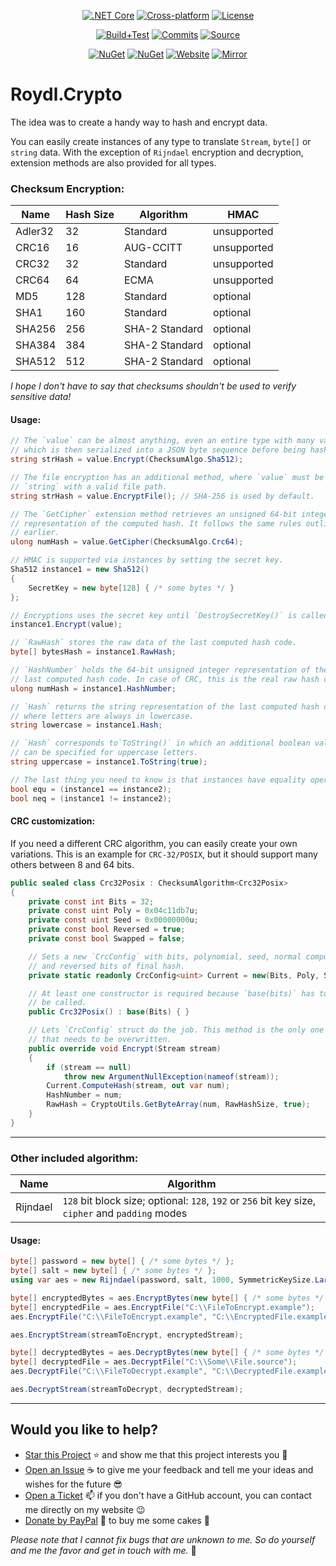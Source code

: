 <p align="center">
<a href="https://dotnet.microsoft.com/download/dotnet/5.0" rel="nofollow"><img src="https://img.shields.io/badge/core-v3.1%20or%20higher-lightgrey?style=for-the-badge&logo=dot-net&logoColor=white" title=".NET Core v3.1 LTS or higher" alt=".NET Core"></a>
<a href="https://github.com/Roydl/Crypto/actions"><img src="https://img.shields.io/badge/cross%E2%80%93platform-%e2%9c%94-blue?style=for-the-badge&logo=linux&logoColor=silver" title="Automatically tested with Windows 10 &amp; Ubuntu 20.04 LTS" alt="Cross-platform"></a>
<a href="https://github.com/Roydl/Crypto/blob/master/LICENSE.txt"><img src="https://img.shields.io/github/license/Roydl/Crypto?style=for-the-badge" title="Read the license terms" alt="License"></a>
</p>
<p align="center">
<a href="https://github.com/Roydl/Crypto/actions/workflows/dotnet.yml"><img src="https://img.shields.io/github/workflow/status/Roydl/Crypto/build%2Btest?style=for-the-badge&label=build%2Btest&logo=github&logoColor=silver" title="Check the last workflow results" alt="Build+Test"></a>
<a href="https://github.com/Roydl/Crypto/commits/master"><img src="https://img.shields.io/github/last-commit/Roydl/Crypto?style=for-the-badge&logo=github&logoColor=silver" title="Check the last commits" alt="Commits"></a>
<a href="https://github.com/Roydl/Crypto/archive/refs/heads/master.zip"><img src="https://img.shields.io/badge/download-source-important?style=for-the-badge&logo=github&logoColor=silver" title="Start downloading the &apos;master.zip&apos; file" alt="Source"></a>
</p>
<p align="center">
<a href="https://www.nuget.org/packages/Roydl.Crypto"><img src="https://img.shields.io/nuget/v/Roydl.Crypto?style=for-the-badge&logo=nuget&logoColor=silver&label=nuget" title="Check out the NuGet package page" alt="NuGet"></a>
<a href="https://www.nuget.org/packages/Roydl.Crypto"><img src="https://img.shields.io/nuget/dt/Roydl.Crypto?logo=nuget&logoColor=silver&style=for-the-badge" title="Check out the NuGet package page" alt="NuGet"></a>
<a href="https://www.si13n7.com"><img src="https://img.shields.io/website/https/www.si13n7.com?style=for-the-badge&down_color=critical&down_message=down&up_color=success&up_message=up&logo=data%3Aimage%2Fpng%3Bbase64%2CiVBORw0KGgoAAAANSUhEUgAAAA4AAAAOCAYAAAAfSC3RAAAAAXNSR0IArs4c6QAAAARnQU1BAACxjwv8YQUAAAAJcEhZcwAADsMAAA7DAcdvqGQAAAEwSURBVDhPxZJNSgNBEIXnCp5AcCO4CmaTRRaKBhdCFkGCCKLgz2Y2RiQgCiqZzmi3CG4COj0X8ApewSt4Ba%2FQ9leZGpyVG8GComtq3qv3qmeS%2Fw9nikHMd5sVn3bqLx7zom1NcW8z%2F6G9CjoPm722rPEv45EJ21vD0O30AvX12IWDvTRsrPXrnjPlUYO0u3McVpZXhch5cnguZ7vVDWfpjRAZgPqc%2BIMEgKQe9Pfr0xn%2FBqZJjAUNQKilp5cC1gHYYz8Usc3OQsTz9HZWK5BMJwFDwrbWbuIXhfhg%2FDpWuE2mK5lEgQtiz4baU14u3V09i5peiipy6qVAxFWtZiflJiq8AAiIZx1CnxpStGmEpEHDZf4r2pUd%2BMjYxomoxJofo4L%2FHqyR57OF6vEvIkm%2BAYRc%2BWd4P97CAAAAAElFTkSuQmCC" title="Visit the developer&apos;s website" alt="Website"></a>
<a href="https://www.si13n7.de"><img src="https://img.shields.io/website/https/www.si13n7.de?style=for-the-badge&down_color=critical&down_message=down&label=mirror&up_color=success&up_message=up&logo=data%3Aimage%2Fpng%3Bbase64%2CiVBORw0KGgoAAAANSUhEUgAAAA4AAAAOCAYAAAAfSC3RAAAAAXNSR0IArs4c6QAAAARnQU1BAACxjwv8YQUAAAAJcEhZcwAADsMAAA7DAcdvqGQAAAEwSURBVDhPxZJNSgNBEIXnCp5AcCO4CmaTRRaKBhdCFkGCCKLgz2Y2RiQgCiqZzmi3CG4COj0X8ApewSt4Ba%2FQ9leZGpyVG8GComtq3qv3qmeS%2Fw9nikHMd5sVn3bqLx7zom1NcW8z%2F6G9CjoPm722rPEv45EJ21vD0O30AvX12IWDvTRsrPXrnjPlUYO0u3McVpZXhch5cnguZ7vVDWfpjRAZgPqc%2BIMEgKQe9Pfr0xn%2FBqZJjAUNQKilp5cC1gHYYz8Usc3OQsTz9HZWK5BMJwFDwrbWbuIXhfhg%2FDpWuE2mK5lEgQtiz4baU14u3V09i5peiipy6qVAxFWtZiflJiq8AAiIZx1CnxpStGmEpEHDZf4r2pUd%2BMjYxomoxJofo4L%2FHqyR57OF6vEvIkm%2BAYRc%2BWd4P97CAAAAAElFTkSuQmCC" title="Visit the developer&apos;s mirror website" alt="Mirror"></a>
</p>


# Roydl.Crypto

The idea was to create a handy way to hash and encrypt data.

You can easily create instances of any type to translate `Stream`, `byte[]` or `string` data. With the exception of `Rijndael` encryption and decryption, extension methods are also provided for all types.


### Checksum Encryption:

| Name | Hash Size | Algorithm | HMAC |
| ---- | ---- | ---- | ---- |
| Adler32 | 32 | Standard | unsupported |
| CRC16 | 16 | AUG-CCITT | unsupported |
| CRC32 | 32 | Standard | unsupported |
| CRC64 | 64 | ECMA | unsupported |
| MD5 | 128 | Standard | optional |
| SHA1 | 160 | Standard | optional |
| SHA256 | 256 | SHA-2 Standard | optional |
| SHA384 | 384 | SHA-2 Standard | optional |
| SHA512 | 512 | SHA-2 Standard | optional |

_I hope I don't have to say that checksums shouldn't be used to verify sensitive data!_

#### Usage:
```cs
// The `value` can be almost anything, even an entire type with many values,
// which is then serialized into a JSON byte sequence before being hashed.
string strHash = value.Encrypt(ChecksumAlgo.Sha512);

// The file encryption has an additional method, where `value` must be a
// `string` with a valid file path.
string strHash = value.EncryptFile(); // SHA-256 is used by default.

// The `GetCipher` extension method retrieves an unsigned 64-bit integer
// representation of the computed hash. It follows the same rules outlined
// earlier.
ulong numHash = value.GetCipher(ChecksumAlgo.Crc64);

// HMAC is supported via instances by setting the secret key. 
Sha512 instance1 = new Sha512()
{
    SecretKey = new byte[128] { /* some bytes */ }
};

// Encryptions uses the secret key until `DestroySecretKey()` is called.
instance1.Encrypt(value);

// `RawHash` stores the raw data of the last computed hash code.
byte[] bytesHash = instance1.RawHash;

// `HashNumber` holds the 64-bit unsigned integer representation of the
// last computed hash code. In case of CRC, this is the real raw hash code.
ulong numHash = instance1.HashNumber;

// `Hash` returns the string representation of the last computed hash code
// where letters are always in lowercase.
string lowercase = instance1.Hash;

// `Hash` corresponds to`ToString()` in which an additional boolean value
// can be specified for uppercase letters.
string uppercase = instance1.ToString(true);

// The last thing you need to know is that instances have equality operators.
bool equ = (instance1 == instance2);
bool neq = (instance1 != instance2);
```

#### CRC customization:

If you need a different CRC algorithm, you can easily create your own variations. This is an example for `CRC-32/POSIX`, but it should support many others between 8 and 64 bits.

```cs
public sealed class Crc32Posix : ChecksumAlgorithm<Crc32Posix>
{
    private const int Bits = 32;
    private const uint Poly = 0x04c11db7u;
    private const uint Seed = 0x00000000u;
    private const bool Reversed = true;
    private const bool Swapped = false;

    // Sets a new `CrcConfig` with bits, polynomial, seed, normal compution,
    // and reversed bits of final hash.
    private static readonly CrcConfig<uint> Current = new(Bits, Poly, Seed, Swapped, Reversed);

    // At least one constructor is required because `base(bits)` has to
    // be called.
    public Crc32Posix() : base(Bits) { }

    // Lets `CrcConfig` struct do the job. This method is the only one
    // that needs to be overwritten.
    public override void Encrypt(Stream stream)
    {
        if (stream == null)
            throw new ArgumentNullException(nameof(stream));
        Current.ComputeHash(stream, out var num);
        HashNumber = num;
        RawHash = CryptoUtils.GetByteArray(num, RawHashSize, true);
    }
}
```

---

### Other included algorithm:

| Name | Algorithm |
| ---- | ---- |
| Rijndael | `128` bit block size; optional: `128`, `192` or `256` bit key size, `cipher` and `padding` modes |


#### Usage:
```cs
byte[] password = new byte[] { /* some bytes */ };
byte[] salt = new byte[] { /* some bytes */ };
using var aes = new Rijndael(password, salt, 1000, SymmetricKeySize.Large);

byte[] encryptedBytes = aes.EncryptBytes(new byte[] { /* some bytes */ });
byte[] encryptedFile = aes.EncryptFile("C:\\FileToEncrypt.example");
aes.EncryptFile("C:\\FileToEncrypt.example", "C:\\EncryptedFile.example");

aes.EncryptStream(streamToEncrypt, encryptedStream);

byte[] decryptedBytes = aes.DecryptBytes(new byte[] { /* some bytes */ });
byte[] decryptedFile = aes.DecryptFile("C:\\Some\\File.source");
aes.DecryptFile("C:\\FileToDecrypt.example", "C:\\DecryptedFile.example");

aes.DecryptStream(streamToDecrypt, decryptedStream);
```

---


## Would you like to help?

- [Star this Project](https://github.com/Roydl/Crypto/stargazers) :star: and show me that this project interests you :hugs:
- [Open an Issue](https://github.com/Roydl/Crypto/issues/new) :coffee: to give me your feedback and tell me your ideas and wishes for the future :sunglasses:
- [Open a Ticket](https://www.si13n7.com/?page=contact) :mailbox: if you don't have a GitHub account, you can contact me directly on my website :wink:
- [Donate by PayPal](https://paypal.me/si13n7/) :money_with_wings: to buy me some cakes :cake:

_Please note that I cannot fix bugs that are unknown to me. So do yourself and me the favor and get in touch with me._ :face_with_head_bandage: